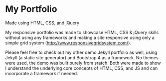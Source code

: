 # My Portfolio

Made using HTML, CSS, and jQuery

My responsive portfolio was made to showcase HTML, CSS & jQuery skills without using any frameworks and making a site responsive using only a simple grid system (http://www.responsivegridsystem.com/).

Please feel free to check out my other demo Jekyll portfolio as well, using Jekyll (a static site generator) and Bootstrap 4 as a framework. No themes were used, the demo was built purely from sratch. Both were made to show I understand the underlying core concepts of HTML, CSS, and JS and can incorporate a framework if needed.

